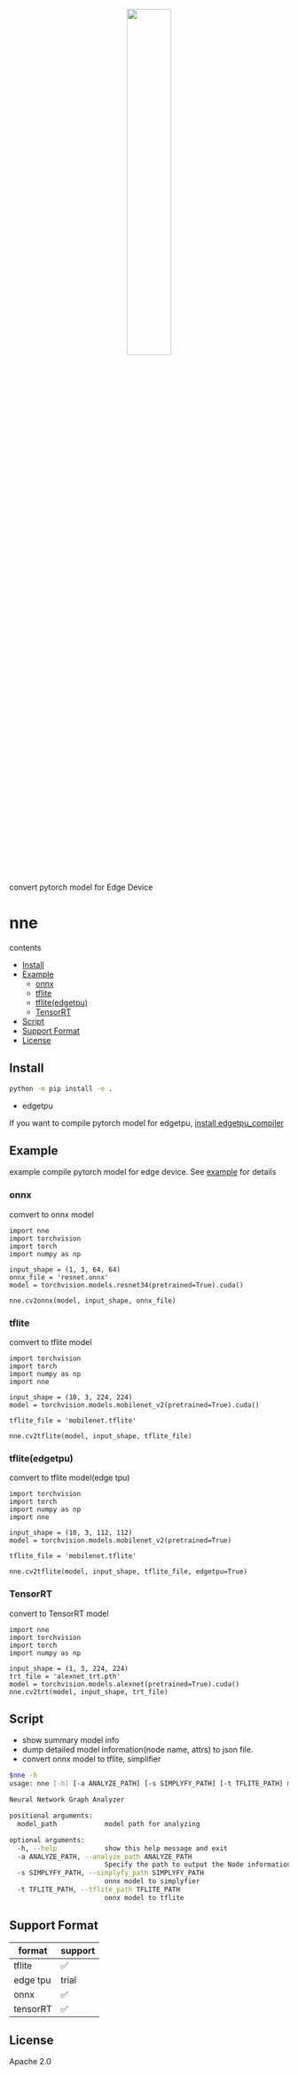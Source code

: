 <p align="center"><img width="40%" src="docs/logo.png" /></p>

convert pytorch model for Edge Device

# nne
contents

- [Install](#install)
- [Example](#Example)
  - [onnx](#onnx)
  - [tflite](#tflite)
  - [tflite(edgetpu)](#tflite-edgetpu)
  - [TensorRT](#tensorrt)
- [Script](#Script)
- [Support Format](#Support-Format)
- [License](#License)

## Install

```bash
python -m pip install -e .
```

* edgetpu

If you want to compile pytorch model for edgetpu, [install edgetpu_compiler](https://coral.ai/docs/edgetpu/compiler/)

## Example

example compile pytorch model for edge device. See [example](https://github.com/kuroko1t/nne/tree/master/examples) for details

### onnx

comvert to onnx model

```python3
import nne
import torchvision
import torch
import numpy as np

input_shape = (1, 3, 64, 64)
onnx_file = 'resnet.onnx'
model = torchvision.models.resnet34(pretrained=True).cuda()

nne.cv2onnx(model, input_shape, onnx_file)
```

### tflite

comvert to tflite model

```python3
import torchvision
import torch
import numpy as np
import nne

input_shape = (10, 3, 224, 224)
model = torchvision.models.mobilenet_v2(pretrained=True).cuda()

tflite_file = 'mobilenet.tflite'

nne.cv2tflite(model, input_shape, tflite_file)
```

### tflite(edgetpu)

comvert to tflite model(edge tpu)

```python3
import torchvision
import torch
import numpy as np
import nne

input_shape = (10, 3, 112, 112)
model = torchvision.models.mobilenet_v2(pretrained=True)

tflite_file = 'mobilenet.tflite'

nne.cv2tflite(model, input_shape, tflite_file, edgetpu=True)
```

### TensorRT

convert to TensorRT model

```python3
import nne
import torchvision
import torch
import numpy as np

input_shape = (1, 3, 224, 224)
trt_file = 'alexnet_trt.pth'
model = torchvision.models.alexnet(pretrained=True).cuda()
nne.cv2trt(model, input_shape, trt_file)
```

## Script

* show summary model info
* dump detailed model information(node name, attrs) to json file.
* convert onnx model to tflite, simplifier

```bash
$nne -h
usage: nne [-h] [-a ANALYZE_PATH] [-s SIMPLYFY_PATH] [-t TFLITE_PATH] model_path

Neural Network Graph Analyzer

positional arguments:
  model_path            model path for analyzing

optional arguments:
  -h, --help            show this help message and exit
  -a ANALYZE_PATH, --analyze_path ANALYZE_PATH
                        Specify the path to output the Node information of the model in json format.
  -s SIMPLYFY_PATH, --simplyfy_path SIMPLYFY_PATH
                        onnx model to simplyfier
  -t TFLITE_PATH, --tflite_path TFLITE_PATH
                        onnx model to tflite
```

## Support Format

|format  | support  |
|---|---|
| tflite  | :white_check_mark: |
| edge tpu  | trial  |
| onnx| :white_check_mark: |
| tensorRT| :white_check_mark: |

## License
Apache 2.0
